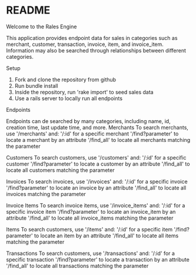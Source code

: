 # README

Welcome to the Rales Engine

This application provides endpoint data for sales in categories such as merchant, customer, transaction, invoice, item, and invoice_item.
Information may also be searched through relationships between different categories.

Setup
1. Fork and clone the repository from github
2. Run bundle install
3. Inside the repository, run 'rake import' to seed sales data
4. Use a rails server to locally run all endpoints

Endpoints

  Endpoints can de searched by many categories, including name, id, creation time, last update time, and more.
  Merchants
  To search merchants, use '/merchants' and:
    '/:id' for a specific merchant
    '/find?parameter' to locate a merchant by an attribute
    '/find_all' to locate all merchants matching the parameter

  Customers
  To search customers, use '/customers' and:
    '/:id' for a specific customer
    '/find?parameter' to locate a customer by an attribute
    '/find_all' to locate all customers matching the parameter

  Invoices
  To search invoices, use '/invoices' and:
    '/:id' for a specific invoice
    '/find?parameter' to locate an invoice by an attribute
    '/find_all' to locate all invoices matching the parameter

  Invoice Items
  To search invoice items, use '/invoice_items' and:
    '/:id' for a specific invoice item
    '/find?parameter' to locate an invoice_item by an attribute
    '/find_all' to locate all invoice_items matching the parameter

  Items
  To search customers, use '/items' and:
    '/:id' for a specific item
    '/find?parameter' to locate an item by an attribute
    '/find_all' to locate all items matching the parameter  

  Transactions
  To search customers, use '/transactions' and:
    '/:id' for a specific transaction
    '/find?parameter' to locate a transaction by an attribute
    '/find_all' to locate all transactions matching the parameter  
